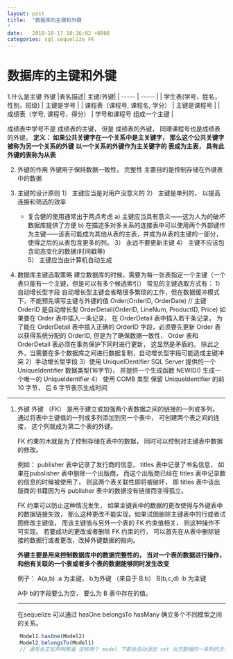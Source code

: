 ```yaml
---
layout: post
title:  "数据库的主键和外键
"
date:   2018-10-17 10:36:02 +0800
categories: sql sequelize FK
---
```

# 数据库的主键和外键  

1.什么是主键 外键
|表名描述| 主键/外键|
| ----- | ----- |
| 学生表(学号，姓名，性别，班级) | 主键是学号 |
| 课程表（课程号, 课程名, 学分） | 主键是课程号 |
| 成绩表（学号, 课程号，得分） | 学号和课程号 组成一个主键  |

成绩表中学号不是 成绩表的主键， 但是 成绩表的外键， 同理课程号也是成绩表的外键。 
**定义： 如果公共关键字在一个关系中是主关键字， 那么这个公共关键字被称为另一个关系的外键**
**以一个关系的外键作为主关键字的 表成为主表， 具有此外键的表称为从表**

2. 外键的作用
外键用于保持数据一致性， 完整性
主要目的是控制存储在外键表中的数据

3. 主键的设计原则
1） 主键应当是对用户没意义的
2） 主键是单列的， 以提高连接和筛选的效率
    - 复合健的使用通常出于两点考虑
        a) 主键应当具有意义——这为人为的破坏数据库提供了方便
        b) 在描述多对多关系的连接表中可以使用两个外部键作为主键——该表可能成为其他从表的主表，并成为从表的主键的一部分，使得之后的从表包含更多的列。
3） 永远不要更新主键
4） 主键不应该包含动态变化的数据(时间戳等)  
5） 主键应当由计算机自动生成
4. 数据库主键选取策略
    建立数据库的时候，需要为每一张表指定一个主键（一个表只能有一个主键，但是可以有多个候选索引）
    常见的主键选取方式有：
    1）自动增长型字段
        自动增长型主键会省略很多繁琐的工作，但在数据缓冲模式下，不能预先填写主键与外键的值
        Order(OrderID, OrderDate)   // 主键 OrderID 是自动增长型
        OrderDetail(OrderID, LineNum, ProductID, Price)
        如果要在 Order 表中插入一条记录， 在 OrderDetail 表中插入若干条记录， 为了能在 OrderDetail 表中插入正确的 OrderID 字段，必须要先更新 Order 表 以获得系统分配的 OrderID, 但是为了确保数据一致性， Order 表和 OrderDetail 表必须在事务保护下同时进行更新， 这显然是矛盾的。 
        除此之外，当需要在多个数据库之间进行数据复制，自动增长型字段可能造成主键冲突
    2）手动增长型字段
    3）使用 UniqueIDentifier SQL Server 提供的一个 UniqueIdentifier 数据类型(16字节)， 并提供一个生成函数 NEWID() 生成一个唯一的 UniqueIdentifier
    4） 使用 COMB 类型
        保留 UniqueIdentifier 的前 10  字节， 后 6 字节表示生成时间

--------------

1. 外键
    外键 （FK） 是用于建立或加强两个表数据之间的链接的一列或多列。
    通过将表中主键值的一列或多列添加到另一个表中， 可创建两个表之间的连接， 这个列就成为第二个表的外键。

    FK 约束的木就是为了控制存储在表中的数据， 同时可以控制对主键表中数据的修改。 

    例如： publisher 表中记录了发行商的信息， titles 表中记录了书名信息， 如果在pubslisher 表中删除一个出版商， 而这个出版商已经在 titles 表中记录数的信息的时候被使用了， 则这两个表关联性即将被破坏， 即 titles 表中该出版商的书籍因为与 publisher 表中的数据没有链接而变得孤立。 

    FK 约束可以防止这种情况发生， 如果主键表中的数据的更改使得与外键表中的数据链接失效， 那么这种更改不能实现。如果试图删除主键表中的行或者试图修改主键值， 而该主键值与另外一个表的 FK 约束值相关， 则这种操作不可实现。 若要成功的更改或者删除 FK 约束的行， 可以首先在从表中删除链接的数据行或者更改，改掉外键数据的指向。 

    **外键主要是用来控制数据库中的数据完整性的， 当对一个表的数据进行操作，和他有关联的一个表或者多个表的数据能够同时发生改变**

    例子：
    A(a,b) :a 为主键， b为外键 （来自于 B.b）
    B(b,c,d) :b 为主键

    A中 b的字段要么为空， 要么为 B 表中存在的值。 

    ------------

    在sequelize 可以通过 hasOne belongsTo hasMany 确立多个不同模型之间的关系。 

        
```javascript
    Model1.hasOne(Model2)
    Model2.belongsTo(Model1)
    // 通常会正反声明两遍 这样两个 model 下都会自动添加 set 对方数据的一系列的方法。
  
```


[jekyll-docs]: https://jekyllrb.com/docs/home
[jekyll-gh]:   https://github.com/jekyll/jekyll
[jekyll-talk]: https://talk.jekyllrb.com/
